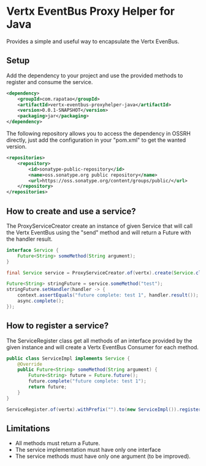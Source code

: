 # Vertx EventBus Proxy Helper for Java

Provides a simple and useful way to encapsulate the Vertx EvenBus.

## Setup

Add the dependency to your project and use the provided methods to register and consume the service.
```xml
<dependency>
    <groupId>com.rapatao</groupId>
    <artifactId>vertx-eventbus-proxyhelper-java</artifactId>
    <version>0.0.1-SNAPSHOT</version>
    <packaging>jar</packaging>
</dependency>
```

The following repository allows you to access the dependency in OSSRH directly, just add the configuration in your "pom.xml" to get the wanted version.
```xml
<repositories>
    <repository>
        <id>sonatype-public-repository</id>
        <name>oss.sonatype.org public repository</name>
        <url>https://oss.sonatype.org/content/groups/public/</url>
    </repository>
</repositories>
```

## How to create and use a service?
The ProxyServiceCreator create an instance of given Service that will call the Vertx EventBus using the "send" method and will return a Future<T> with the handler result.
```java
interface Service {
    Future<String> someMethod(String argument);
}
```

```java
final Service service = ProxyServiceCreator.of(vertx).create(Service.class);

Future<String> stringFuture = service.someMethod("test");
stringFuture.setHandler(handler -> {
    context.assertEquals("future complete: test 1", handler.result());
    async.complete();
});
```

## How to register a service?
The ServiceRegister class get all methods of an interface provided by the given instance and will create a Vertx EventBus Consumer for each method.

```java
public class ServiceImpl implements Service {
    @Override
    public Future<String> someMethod(String argument) {
        Future<String> future = Future.future();
        future.complete("future complete: test 1");
        return future;
    }
}
```

```java
ServiceRegister.of(vertx).withPrefix("").to(new ServiceImpl()).register();

```



## Limitations

- All methods must return a Future<T>.
- The service implementation must have only one interface
- The service methods must have only one argument (to be improved).